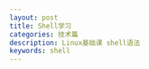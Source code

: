 ```yaml
---
layout: post
title: Shell学习
categories: 技术篇
description: Linux基础课 shell语法
keywords: shell 
---
```






